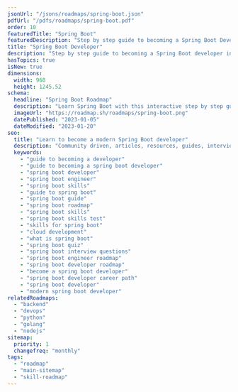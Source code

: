 ```yaml
---
jsonUrl: "/jsons/roadmaps/spring-boot.json"
pdfUrl: "/pdfs/roadmaps/spring-boot.pdf"
order: 10
featuredTitle: "Spring Boot"
featuredDescription: "Step by step guide to becoming a Spring Boot Developer in 2023"
title: "Spring Boot Developer"
description: "Step by step guide to becoming a Spring Boot developer in 2023"
hasTopics: true
isNew: true
dimensions:
  width: 968
  height: 1245.52
schema:
  headline: "Spring Boot Roadmap"
  description: "Learn Spring Boot with this interactive step by step guide in 2023. We also have resources and short descriptions attached to the roadmap items so you can get everything you want to learn in one place."
  imageUrl: "https://roadmap.sh/roadmaps/spring-boot.png"
  datePublished: "2023-01-05"
  dateModified: "2023-01-20"
seo:
  title: "Learn to become a modern Spring Boot developer"
  description: "Community driven, articles, resources, guides, interview questions, quizzes for spring boot development. Learn to become a modern Spring Boot developer by following the steps, skills, resources and guides listed in this roadmap."
  keywords:
    - "guide to becoming a developer"
    - "guide to becoming a spring boot developer"
    - "spring boot developer"
    - "spring boot engineer"
    - "spring boot skills"
    - "guide to spring boot"
    - "spring boot guide"
    - "spring boot roadmap"
    - "spring boot skills"
    - "spring boot skills test"
    - "skills for spring boot"
    - "cloud development"
    - "what is spring boot"
    - "spring boot quiz"
    - "spring boot interview questions"
    - "spring boot engineer roadmap"
    - "spring boot developer roadmap"
    - "become a spring boot developer"
    - "spring boot developer career path"
    - "spring boot developer"
    - "modern spring boot developer"
relatedRoadmaps:
  - "backend"
  - "devops"
  - "python"
  - "golang"
  - "nodejs"
sitemap:
  priority: 1
  changefreq: "monthly"
tags:
  - "roadmap"
  - "main-sitemap"
  - "skill-roadmap"
---
```


